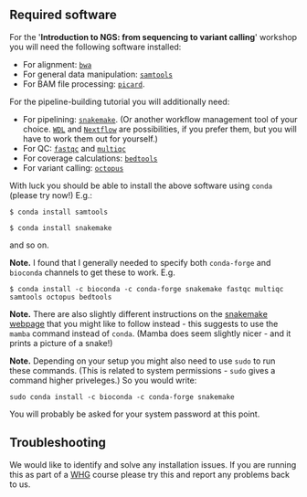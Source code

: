 ## Required software

For the '**Introduction to NGS: from sequencing to variant calling**' workshop you will need the following software installed:

* For alignment: [`bwa`](https://github.com/lh3/bwa)
* For general data manipulation: [`samtools`](https://github.com/samtools/samtools)
* For BAM file processing: [`picard`](https://broadinstitute.github.io/picard/).

For the pipeline-building tutorial you will additionally need:

* For pipelining: [`snakemake`](https://snakemake.readthedocs.io/en/stable/).  (Or another workflow management tool of your choice.  [`WDL`](https://openwdl.org) and [`Nextflow`](https://www.nextflow.io) are possibilities, if you prefer them, but you will have to work them out for yourself.)
* For QC: [`fastqc`](https://www.bioinformatics.babraham.ac.uk/projects/fastqc/) and [`multiqc`](https://multiqc.info)
* For coverage calculations: [`bedtools`](https://bedtools.readthedocs.io/en/latest/index.html)
* For variant calling: [`octopus`](https://github.com/luntergroup/octopus)

With luck you should be able to install the above software using `conda` (please try now!) E.g.:

```
$ conda install samtools
```

```
$ conda install snakemake
```

and so on.

**Note.** I found that I generally needed to specify both `conda-forge` and `bioconda` channels to get these to work.  E.g.
```
$ conda install -c bioconda -c conda-forge snakemake fastqc multiqc samtools octopus bedtools
```

**Note.** There are also slightly different instructions on the [snakemake webpage](https://snakemake.readthedocs.io/en/stable/getting_started/installation.html) that you might like to follow instead - this suggests to use the `mamba` command instead of `conda`.  (Mamba does seem slightly nicer - and it prints a picture of a snake!)

**Note.** Depending on your setup you might also need to use `sudo` to run these commands.  (This is related to system permissions - `sudo` gives a command higher priveleges.)  So you would write:
```
sudo conda install -c bioconda -c conda-forge snakemake
```

You will probably be asked for your system password at this point.

## Troubleshooting

We would like to identify and solve any installation issues.  If you are running this as part of a [WHG](https://www.well.ox.ac.uk) course please try this and report any problems back to us.

